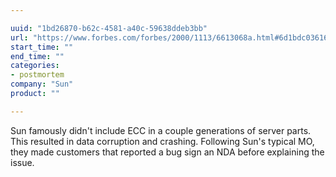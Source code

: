 ```yaml
---

uuid: "1bd26870-b62c-4581-a40c-59638ddeb3bb"
url: "https://www.forbes.com/forbes/2000/1113/6613068a.html#6d1bdc036162"
start_time: ""
end_time: ""
categories:
- postmortem
company: "Sun"
product: ""

---
```


Sun famously didn't include ECC in a couple generations of server parts. This resulted in data corruption and crashing. Following Sun's typical MO, they made customers that reported a bug sign an NDA before explaining the issue.
